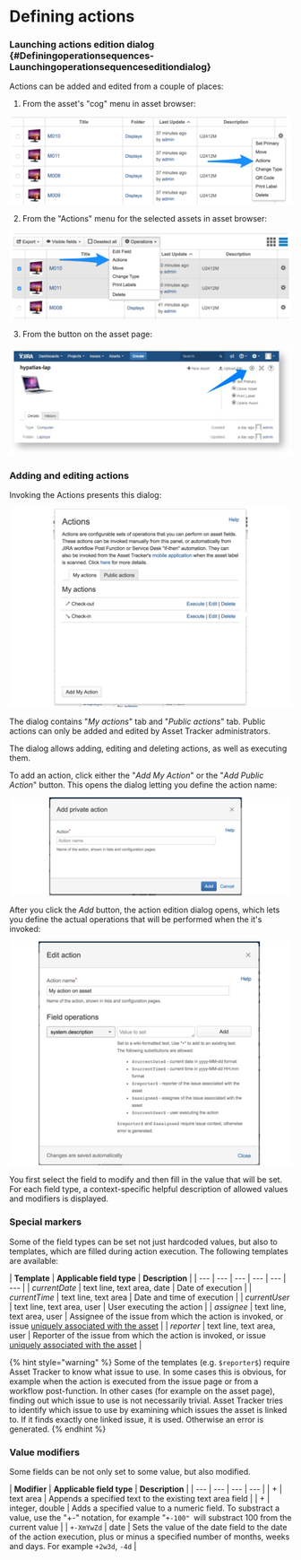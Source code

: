 # Defining actions

### Launching actions edition dialog {#Definingoperationsequences-Launchingoperationsequenceseditiondialog}

Actions can be added and edited from a couple of places:

1. From the asset's "cog" menu in asset browser:

![](../../.gitbook/assets/cog-menu%20%281%29.png)

2. From the "Actions" menu for the selected assets in asset browser:

![](../../.gitbook/assets/bulk.png)

3. From the button on the asset page:

![](../../.gitbook/assets/image%20%2823%29.png)

### Adding and editing actions

Invoking the Actions presents this dialog:

![](../../.gitbook/assets/dialog.png)

The dialog contains "_My actions_" tab and "_Public actions_" tab. Public actions can only be added and edited by Asset Tracker administrators. 

The dialog allows adding, editing and deleting actions, as well as executing them.

To add an action, click either the "_Add My Action_" or the "_Add Public Action_" button. This opens the dialog letting you define the action name:

![](../../.gitbook/assets/asset_tracker_-_your_company_jira%20%286%29.png)

After you click the _Add_ button, the action edition dialog opens, which lets you define the actual operations that will be performed when the it's invoked:

![](../../.gitbook/assets/edit-action.png)

You first select the field to modify and then fill in the value that will be set. For each field type, a context-specific helpful description of allowed values and modifiers is displayed.

### Special markers

Some of the field types can be set not just hardcoded values, but also to templates, which are filled during action execution. The following templates are available:

| **Template** | **Applicable field type** | **Description** |
| --- | --- | --- | --- | --- | --- |
| $currentDate$ | text line, text area, date | Date of execution |
| $currentTime$ | text line, text area | Date and time of execution |
| $currentUser$ | text line, text area, user | User executing the action |
| $assignee$ | text line, text area, user | Assignee of the issue from which the action is invoked, or issue [uniquely associated with the asset](../../integrations/jira-asset-field/) |
| $reporter$ | text line, text area, user | Reporter of the issue from which the action is invoked, or issue [uniquely associated with the asset](../../integrations/jira-asset-field/) |

{% hint style="warning" %}
Some of the templates \(e.g. `$reporter$`\) require Asset Tracker to know what issue to use. In some cases this is obvious, for example when the action is executed from the issue page or from a workflow post-function. In other cases \(for example on the asset page\), finding out which issue to use is not necessarily trivial. Asset Tracker tries to identify which issue to use by examining which issues the asset is linked to. If it finds exactly one linked issue, it is used. Otherwise an error is generated.
{% endhint %}

### Value modifiers

Some fields can be not only set to some value, but also modified. 

| **Modifier** | **Applicable field type** | **Description** |
| --- | --- | --- | --- |
| + | text area | Appends a specified text to the existing text area field |
| + | integer, double | Adds a specified value to a numeric field. To substract a value, use the "+-" notation,  for example "`+-100" `will substract 100 from the current value |
| `+-XmYwZd` | date | Sets the value of the date field to the date of the action execution,  plus or minus a specified number of months, weeks and days. For example `+2w3d`, `-4d` |



